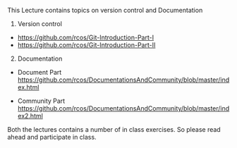 This Lecture contains topics on version control and Documentation

1) Version control

  - https://github.com/rcos/Git-Introduction-Part-I
  - https://github.com/rcos/Git-Introduction-Part-II

2) Documentation

  - Document Part https://github.com/rcos/DocumentationsAndCommunity/blob/master/index.html

  - Community Part https://github.com/rcos/DocumentationsAndCommunity/blob/master/index2.html

  Both the lectures contains a number of in class exercises. So please read ahead and participate in class.
